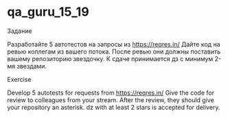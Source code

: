# qa_guru_15_19

Задание

Разработайте 5 автотестов на запросы из https://reqres.in/
Дайте код на ревью коллегам из вашего потока. После ревью они должны поставить вашему репозиторию звездочку. К сдаче принимается дз с минимум 2-мя звездами.

Exercise

Develop 5 autotests for requests from https://reqres.in/
Give the code for review to colleagues from your stream. After the review, they should give your repository an asterisk. dz with at least 2 stars is accepted for delivery.
